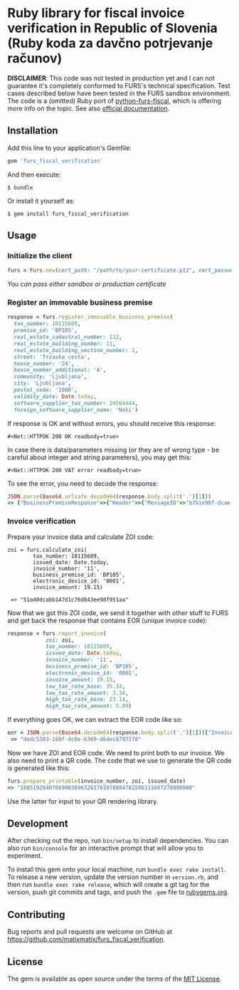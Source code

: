 # Ruby library for fiscal invoice verification in Republic of Slovenia (Ruby koda za davčno potrjevanje računov)

**DISCLAIMER**: This code was not  tested in production yet and I can not guarantee it's completely conformed to FURS's technical specification. Test cases described below have been tested in the FURS sandbox environment. The code is a (omitted) Ruby port of  [python-furs-fiscal](https://github.com/boris-savic/python-furs-fiscal), which is offering more info on the topic. See also [official documentation](http://www.datoteke.fu.gov.si/dpr/files/TehnicnaDokumentacijaVer1.6.pdf).

## Installation

Add this line to your application's Gemfile:

```ruby
gem 'furs_fiscal_verification'
```

And then execute:

    $ bundle

Or install it yourself as:

    $ gem install furs_fiscal_verification

## Usage

### Initialize the client

```ruby
furs = Furs.new(cert_path: "/path/to/your-certificate.p12", cert_password: "SCREWFURS")
```

*You can pass either sandbox or production certificate*

### Register an immovable business premise

```ruby
response = furs.register_immovable_business_premise(
  tax_number: 10115609, 
  premise_id: 'BP105', 
  real_estate_cadastral_number: 112, 
  real_estate_building_number: 11, 
  real_estate_building_section_number: 1, 
  street: 'Trzaska cesta', 
  house_number: '24', 
  house_number_additional: 'A', 
  community: 'Ljubljana', 
  city: 'Ljubljana', 
  postal_code: '1000', 
  validity_date: Date.today, 
  software_supplier_tax_number: 24564444, 
  foreign_software_supplier_name: 'Neki')
```

If response is OK and without errors, you should receive this response:

`#<Net::HTTPOK 200 OK readbody=true>`

In case there is data/parameters missing (or they are of wrong type - be careful about integer and string parameters), you may get this:

`#<Net::HTTPOK 200 VAT error readbody=true>`

To see the error, you need to decode the response:

```ruby
JSON.parse(Base64.urlsafe_decode64(response.body.split('.')[1]))
=> {"BusinessPremiseResponse"=>{"Header"=>{"MessageID"=>"b7b1e98f-dcae-47af-b829-3237802a2688", "DateTime"=>"2016-07-27T23:15:05"}, "Error"=>{"ErrorCode"=>"S002", "ErrorMessage"=>"Sporočilo ni v skladu s shemo JSON"}}}
```

### Invoice verification

Prepare your invoice data and calculate ZOI code:

```
zoi = furs.calculate_zoi(
        tax_number: 10115609, 
        issued_date: Date.today, 
        invoice_number: '11', 
        business_premise_id: 'BP105', 
        electronic_device_id: '0001', 
        invoice_amount: 19.15)
 
 => "51a40dcabb147d1c76d843ee98f951aa"
```

Now that we got this ZOI code, we send it together with other stuff to FURS and get back the response that contains EOR (unique invoice code):

```ruby
response = furs.report_invoice(
            zoi: zoi, 
            tax_number: 10115609, 
            issued_date: Date.today,
            invoice_number: '11', 
            business_premise_id: 'BP105', 
            electronic_device_id: '0001', 
            invoice_amount: 19.15, 
            low_tax_rate_base: 35.14, 
            low_tax_rate_amount: 3.34, 
            high_tax_rate_base: 23.14, 
            high_tax_rate_amount: 5.09)
```

If everything goes OK, we can extract the EOR code like so:

```ruby
eor = JSON.parse(Base64.decode64(response.body.split('.')[1]))["InvoiceResponse"]["UniqueInvoiceID"]
 => "dedc5383-169f-4c0e-b369-d64ec8797170"
```

Now we have ZOI and EOR code. We need to print both to our invoice. We also need to print a QR code. The code that we use to generate the QR code is generated like this:

```ruby
furs.prepare_printable(invoice_number, zoi, issued_date)
=> "108519284076690038963265761078884782506111607270000000"
```

Use the latter for input to your QR rendering library.

## Development

After checking out the repo, run `bin/setup` to install dependencies. You can also run `bin/console` for an interactive prompt that will allow you to experiment.

To install this gem onto your local machine, run `bundle exec rake install`. To release a new version, update the version number in `version.rb`, and then run `bundle exec rake release`, which will create a git tag for the version, push git commits and tags, and push the `.gem` file to [rubygems.org](https://rubygems.org).

## Contributing

Bug reports and pull requests are welcome on GitHub at https://github.com/matixmatix/furs_fiscal_verification.


## License

The gem is available as open source under the terms of the [MIT License](http://opensource.org/licenses/MIT).

